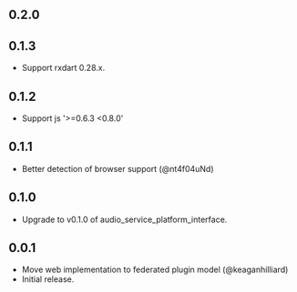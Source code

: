 ## 0.2.0

## 0.1.3

* Support rxdart 0.28.x.

## 0.1.2

* Support js '>=0.6.3 <0.8.0'

## 0.1.1

* Better detection of browser support (@nt4f04uNd)

## 0.1.0

* Upgrade to v0.1.0 of audio_service_platform_interface.

## 0.0.1

* Move web implementation to federated plugin model (@keaganhilliard)
* Initial release.
